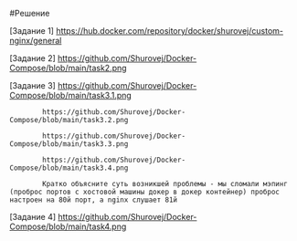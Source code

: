 #Решение

[Задание 1] https://hub.docker.com/repository/docker/shurovej/custom-nginx/general

[Задание 2] https://github.com/Shurovej/Docker-Compose/blob/main/task2.png

[Задание 3] https://github.com/Shurovej/Docker-Compose/blob/main/task3.1.png

            https://github.com/Shurovej/Docker-Compose/blob/main/task3.2.png
            
            https://github.com/Shurovej/Docker-Compose/blob/main/task3.3.png
            
            https://github.com/Shurovej/Docker-Compose/blob/main/task3.4.png
            
            Кратко объясните суть возникшей проблемы - мы сломали мэпинг (проброс портов с хостовой машины докер в докер контейнер) проброс настроен на 80й порт, а nginx слушает 81й

[Задание 4] https://github.com/Shurovej/Docker-Compose/blob/main/task4.png
